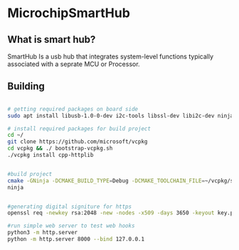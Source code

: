 # MicrochipSmartHub


## What is smart hub?

SmartHub Is a usb hub that integrates system-level functions typically associated with a seprate MCU or Processor.

## Building

```bash

# getting required packages on board side
sudo apt install libusb-1.0-0-dev i2c-tools libssl-dev libi2c-dev ninja-build

# install required packages for build project
cd ~/
git clone https://github.com/microsoft/vcpkg
cd vcpkg && ./ bootstrap-vcpkg.sh
./vcpkg install cpp-httplib


#build project
cmake -GNinja -DCMAKE_BUILD_TYPE=Debug -DCMAKE_TOOLCHAIN_FILE=~/vcpkg/scripts/buildsystems/vcpkg.cmake  ../
ninja


#generating digital signiture for https
openssl req -newkey rsa:2048 -new -nodes -x509 -days 3650 -keyout key.pem -out cert.pem

#run simple web server to test web hooks
python3 -m http.server
python -m http.server 8000 --bind 127.0.0.1

```